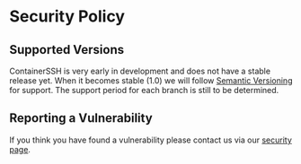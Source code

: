 # Security Policy

## Supported Versions

ContainerSSH is very early in development and does not have a stable release yet. When it becomes stable (1.0) we will follow [Semantic Versioning](https://semver.org/) for support. The support period for each branch is still to be determined.

## Reporting a Vulnerability

If you think you have found a vulnerability please contact us via our [security page](https://containerssh.io/about/security/).
